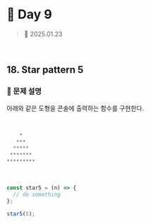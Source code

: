 # 🌻 Day 9

> 📅 2025.01.23

<br>

## 18. Star pattern 5

### 📍 문제 설명

아래와 같은 도형을 콘솔에 출력하는 함수를 구현한다.

<br>

```javascript
    *
   ***
  *****
 *******
*********
```

<br>

```javascript
const star5 = (n) => {
  // do something
};

star5(5);
```
